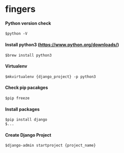 # fingers

#### Python version check
```
$python -V
```

#### Install python3 (https://www.python.org/downloads/)
```
$brew install python3
```

#### Virtualenv
```
$mkvirtualenv {django_project} -p python3
```

#### Check pip pacakges
```
$pip freeze
```

#### Install packages
```
$pip install django
$...
```

#### Create Django Project
```
$django-admin startproject {project_name}
```

